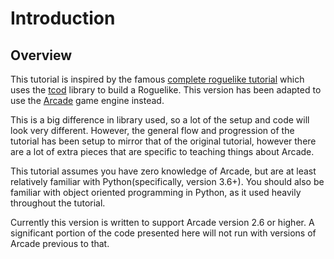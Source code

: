 # Introduction

## Overview

This tutorial is inspired by the famous [complete roguelike tutorial](http://rogueliketutorials.com/) which uses the [tcod](https://python-tcod.readthedocs.io/en/latest/) library to build a Roguelike. This version has been adapted to use the [Arcade](https://api.arcade.academy) game engine instead.

This is a big difference in library used, so a lot of the setup and code will look very different. However, the general flow and progression of the tutorial has been setup to mirror that of the original tutorial, however there are a lot of extra pieces that are specific to teaching things about Arcade.

This tutorial assumes you have zero knowledge of Arcade, but are at least relatively familiar with Python(specifically, version 3.6+). You should also be familiar with object oriented programming in Python, as it used heavily throughout the tutorial.

Currently this version is written to support Arcade version 2.6 or higher. A significant portion of the code presented here will not run with versions of Arcade previous to that.
